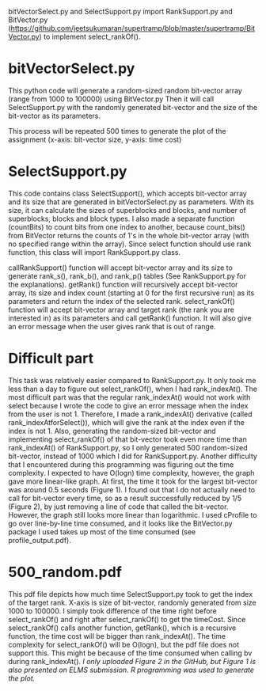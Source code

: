 bitVectorSelect.py and SelectSupport.py import RankSupport.py and BitVector.py (https://github.com/jeetsukumaran/supertramp/blob/master/supertramp/BitVector.py) to implement select_rankOf().

# bitVectorSelect.py

This python code will generate a random-sized random bit-vector array (range from 1000 to 100000) using BitVector.py Then it will call SelectSupport.py with the randomly generated bit-vector and the size of the bit-vector as its parameters.

This process will be repeated 500 times to generate the plot of the assignment (x-axis: bit-vector size, y-axis: time cost)

# SelectSupport.py

This code contains class SelectSupport(), which accepts bit-vector array and its size that are generated in bitVectorSelect.py as parameters. With its size, it can calculate the sizes of superblocks and blocks, and number of superblocks, blocks and block types. I also made a separate function (countBits) to count bits from one index to another, because count_bits() from BitVector returns the counts of 1's in the whole bit-vector array (with no specified range within the array). Since select function should use rank function, this class will import RankSupport.py class. 

callRankSupport() function will accept bit-vector array and its size to generate rank_s(), rank_b(), and rank_p() tables (See RankSupport.py for the explanations). 
getRank() function will recursively accept bit-vector array, its size and index count (starting at 0 for the first recursive run) as its parameters and return the index of the selected rank. 
select_rankOf() function will accept bit-vector array and target rank (the rank you are interested in) as its parameters and call getRank() function. It will also give an error message when the user gives rank that is out of range. 

# Difficult part

This task was relatively easier compared to RankSupport.py. It only took me less than a day to figure out select_rankOf(), when I had rank_indexAt(). The most difficult part was that the regular rank_indexAt() would not work with select because I wrote the code to give an error message when the index from the user is not 1. Therefore, I made a rank_indexAt() derivative (called rank_indexAtforSelect()), which will give the rank at the index even if the index is not 1. Also, generating the random-sized bit-vector and implementing select_rankOf() of that bit-vector took even more time than rank_indexAt() of RankSupport.py, so I only generated 500 random-sized bit-vector, instead of 1000 which I did for RankSupport.py. Another difficulty that I encountered during this programming was figuring out the time complexity. I expected to have O(logn) time complexity, however, the graph gave more linear-like graph. At first, the time it took for the largest bit-vector was around 0.5 seconds (Figure 1). I found out that I do not actually need to call for bit-vector every time, so as a result successfully reduced by 1/5 (Figure 2), by just removing a line of code that called the bit-vector. However, the graph still looks more linear than logarithmic. I used cProfile to go over line-by-line time consumed, and it looks like the BitVector.py package I used takes up most of the time consumed (see profile_output.pdf).

# 500_random.pdf

This pdf file depicts how much time SelectSupport.py took to get the index of the target rank. X-axis is size of bit-vector, randomly generated from size 1000 to 100000. I simply took difference of the time right before select_rankOf() and right after select_rankOf() to get the timeCost. Since select_rankOf() calls another function, getRank(), which is a recursive function, the time cost will be bigger than rank_indexAt(). The time complexity for select_rankOf() will be O(logn), but the pdf file does not support this. This might be because of the time consumed when calling bv during rank_indexAt().
*I only uploaded Figure 2 in the GitHub, but Figure 1 is also presented on ELMS submission.*
*R programming was used to generate the plot.*
